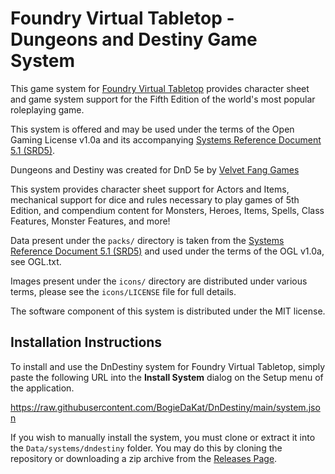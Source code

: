 # Foundry Virtual Tabletop - Dungeons and Destiny Game System

This game system for [Foundry Virtual Tabletop](http://foundryvtt.com) provides character sheet and game system
support for the Fifth Edition of the world's most popular roleplaying game.

This system is offered and may be used under the terms of the Open Gaming License v1.0a and its accompanying
[Systems Reference Document 5.1 (SRD5)](http://media.wizards.com/2016/downloads/DND/SRD-OGL_V5.1.pdf).

Dungeons and Destiny was created for DnD 5e by [Velvet Fang Games](https://velvetfanggames.com/dndestinycontent)

This system provides character sheet support for Actors and Items, mechanical support for dice and rules necessary to
play games of 5th Edition, and compendium content for Monsters, Heroes, Items, Spells, Class Features, Monster
Features, and more!

Data present under the `packs/` directory is taken from the [Systems Reference Document 5.1 (SRD5)](http://media.wizards.com/2016/downloads/DND/SRD-OGL_V5.1.pdf) and used under the terms of the OGL v1.0a, see OGL.txt.

Images present under the `icons/` directory are distributed under various terms, please see the `icons/LICENSE` file for full details.

The software component of this system is distributed under the MIT license.

## Installation Instructions

To install and use the DnDestiny system for Foundry Virtual Tabletop, simply paste the following URL into the
**Install System** dialog on the Setup menu of the application.

https://raw.githubusercontent.com/BogieDaKat/DnDestiny/main/system.json

If you wish to manually install the system, you must clone or extract it into the ``Data/systems/dndestiny`` folder. You
may do this by cloning the repository or downloading a zip archive from the
[Releases Page](https://github.com/BogieDaKat/DnDestiny).
